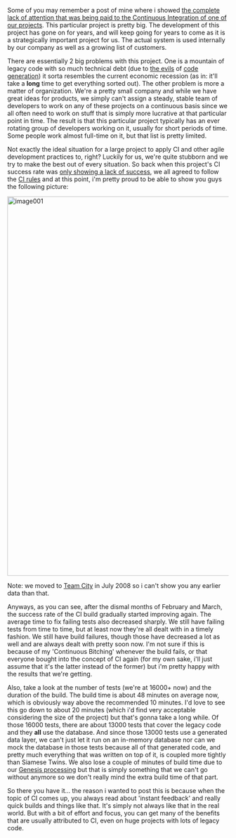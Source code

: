 Some of you may remember a post of mine where i showed <a href="/blog/2009/03/continuous-failure/">the complete lack of attention that was being paid to the Continuous Integration of one of our projects</a>.  This particular project is pretty big.  The development of this project has gone on for years, and will keep going for years to come as it is a strategically important project for us.  The actual system is used internally by our company as well as a growing list of customers.

There are essentially 2 big problems with this project.  One is a mountain of legacy code with so much technical debt (due to <a href="/blog/2008/09/beware-the-evils-of-code-generation/">the evils</a> of <a href="http://www.codethinked.com/post/2009/05/05/Code-Generation-Should-be-the-Nuclear-Option.aspx">code generation</a>) it sorta resembles the current economic recession (as in: it'll take a <strong>long</strong> time to get everything sorted out).  The other problem is more a matter of organization.  We're a pretty small company and while we have great ideas for products, we simply can't assign a steady, stable team of developers to work on any of these projects on a continuous basis since we all often need to work on stuff that is simply more lucrative at that particular point in time.  The result is that this particular project typically has an ever rotating group of developers working on it, usually for short periods of time.  Some people work almost full-time on it, but that list is pretty limited. 

Not exactly the ideal situation for a large project to apply CI and other agile development practices to, right?  Luckily for us, we're quite stubborn and we try to make the best out of every situation.  So back when this project's CI success rate was <a href="/blog/2009/03/continuous-failure/">only showing a lack of success</a>, we all agreed to follow the <a href="/blog/2009/03/continuous-integration-101/">CI rules</a> and at this point, i'm pretty proud to be able to show you guys the following picture:

<img src="/blog/wp-content/uploads/2009/05/image001.png" alt="image001" title="image001" width="979" height="864" class="aligncenter size-full wp-image-1394" />

Note: we moved to <a href="http://www.jetbrains.com/teamcity/index.html">Team City</a> in July 2008 so i can't show you any earlier data than that.

Anyways, as you can see, after the dismal months of February and March, the success rate of the CI build gradually started improving again.  The average time to fix failing tests also decreased sharply.  We still have failing tests from time to time, but at least now they're all dealt with in a timely fashion.  We still have build failures, though those have decreased a lot as well and are always dealt with pretty soon now.  I'm not sure if this is because of my 'Continuous Bitching' whenever the build fails, or that everyone bought into the concept of CI again (for my own sake, i'll just assume that it's the latter instead of the former) but i'm pretty happy with the results that we're getting.

Also, take a look at the number of tests (we're at 16000+ now) and the duration of the build.  The build time is about 48 minutes on average now, which is obviously way above the recommended 10 minutes.  I'd love to see this go down to about 20 minutes (which i'd find very acceptable considering the size of the project) but that's gonna take a long while.  Of those 16000 tests, there are about 13000 tests that cover the legacy code and they <strong>all</strong> use the database.  And since those 13000 tests use a generated data layer, we can't just let it run on an in-memory database nor can we mock the database in those tests because all of that generated code, and pretty much everything that was written on top of it, is coupled more tightly than Siamese Twins.  We also lose a couple of minutes of build time due to our <a href="/blog/2008/11/genesis-bridging-the-gap-between-requirement-and-code/">Genesis processing</a> but that is simply something that we can't go without anymore so we don't really mind the extra build time of that part.

So there you have it... the reason i wanted to post this is because when the topic of CI comes up, you always read about 'instant feedback' and really quick builds and things like that.  It's simply not always like that in the real world.  But with a bit of effort and focus, you can get many of the benefits that are usually attributed to CI, even on huge projects with lots of legacy code.  